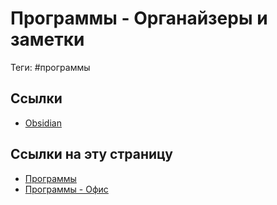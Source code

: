 # Программы - Органайзеры и заметки

Теги: #программы 

## Ссылки
* [Obsidian](Obsidian.md)

## Ссылки на эту страницу

* [Программы](%D0%9F%D1%80%D0%BE%D0%B3%D1%80%D0%B0%D0%BC%D0%BC%D1%8B.md)
* [Программы - Офис](%D0%9F%D1%80%D0%BE%D0%B3%D1%80%D0%B0%D0%BC%D0%BC%D1%8B%20-%20%D0%9E%D1%84%D0%B8%D1%81.md)
